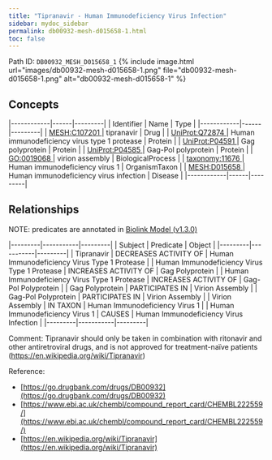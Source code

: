 ```yaml
---
title: "Tipranavir - Human Immunodeficiency Virus Infection"
sidebar: mydoc_sidebar
permalink: db00932-mesh-d015658-1.html
toc: false 
---
```



Path ID: `DB00932_MESH_D015658_1`
{% include image.html url="images/db00932-mesh-d015658-1.png" file="db00932-mesh-d015658-1.png" alt="db00932-mesh-d015658-1" %}

## Concepts

|------------|------|---------|
| Identifier | Name | Type    |
|------------|------|---------|
| <a href="https://identifiers.org/MESH:C107201">MESH:C107201 </a> | tipranavir | Drug |
| <a href="https://identifiers.org/UniProt:Q72874">UniProt:Q72874 </a> | Human immunodeficiency virus type 1 protease | Protein |
| <a href="https://identifiers.org/UniProt:P04591">UniProt:P04591 </a> | Gag polyprotein | Protein |
| <a href="https://identifiers.org/UniProt:P04585">UniProt:P04585 </a> | Gag-Pol polyprotein | Protein |
| <a href="https://identifiers.org/GO:0019068">GO:0019068 </a> | virion assembly | BiologicalProcess |
| <a href="https://identifiers.org/taxonomy:11676">taxonomy:11676 </a> | Human immunodeficiency virus 1 | OrganismTaxon |
| <a href="https://identifiers.org/MESH:D015658">MESH:D015658 </a> | Human immunodeficiency virus infection | Disease |
|------------|------|---------|

## Relationships


NOTE: predicates are annotated in <a href="https://github.com/biolink/biolink-model/releases/tag/v1.3.0">Biolink Model (v1.3.0)</a>

|---------|-----------|---------|
| Subject | Predicate | Object  |
|---------|-----------|---------|
| Tipranavir | DECREASES ACTIVITY OF | Human Immunodeficiency Virus Type 1 Protease |
| Human Immunodeficiency Virus Type 1 Protease | INCREASES ACTIVITY OF | Gag Polyprotein |
| Human Immunodeficiency Virus Type 1 Protease | INCREASES ACTIVITY OF | Gag-Pol Polyprotein |
| Gag Polyprotein | PARTICIPATES IN | Virion Assembly |
| Gag-Pol Polyprotein | PARTICIPATES IN | Virion Assembly |
| Virion Assembly | IN TAXON | Human Immunodeficiency Virus 1 |
| Human Immunodeficiency Virus 1 | CAUSES | Human Immunodeficiency Virus Infection |
|---------|-----------|---------|

Comment: Tipranavir should only be taken in combination with ritonavir and other antiretroviral drugs, and is not approved for treatment-naïve patients (https://en.wikipedia.org/wiki/Tipranavir)

Reference: 
  - [https://go.drugbank.com/drugs/DB00932](https://go.drugbank.com/drugs/DB00932)
  - [https://www.ebi.ac.uk/chembl/compound_report_card/CHEMBL222559/](https://www.ebi.ac.uk/chembl/compound_report_card/CHEMBL222559/)
  - [https://en.wikipedia.org/wiki/Tipranavir](https://en.wikipedia.org/wiki/Tipranavir)

